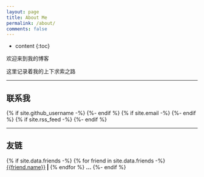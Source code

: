 ```yaml
---
layout: page
title: About Me
permalink: /about/
comments: false
---
```


* content
{:toc}


欢迎来到我的博客

这里记录着我的上下求索之路

<hr>

## 联系我
<div>
    {% if site.github_username -%}
    <a target="_blank" href="//github.com/{{ site.github_username }}">
        <span class="fa-stack fa-lg">
            <i class="fa fa-circle fa-stack-2x"></i>
            <i class="fa fa-github fa-stack-1x fa-inverse"></i>
        </span>
    </a>
    {%- endif %}
    {% if site.email -%}
    <a target="_blank" href="mailto:{{ site.email }}">
        <span class="fa-stack fa-lg">
            <i class="fa fa-circle fa-stack-2x"></i>
            <i class="fa fa-envelope-o fa-stack-1x fa-inverse"></i>
        </span>
    </a>
    {%- endif %}
    {% if site.rss_feed -%}
    <a target="_blank" href="{{ site.rss_feed | relative_url }}">
        <span class="fa-stack fa-lg">
            <i class="fa fa-circle fa-stack-2x"></i>
            <i class="fa fa-rss fa-stack-1x fa-inverse"></i>
        </span>
    </a>
    {%- endif %}
</div>


<hr>

## 友链
<div>
    {% if site.data.friends -%}
    {% for friend in site.data.friends -%}
    <a href="{{friend.link}}">{{friend.name}}</a><b> | </b>
    {% endfor %}
    <b>...</b>
    {%- endif %}
</div>
